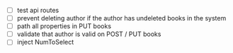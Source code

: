 - [ ] test api routes
- [ ] prevent deleting author if the author has undeleted books in the system
- [ ] path all properties in PUT books
- [ ] validate that author is valid on POST / PUT books
- [ ] inject NumToSelect
